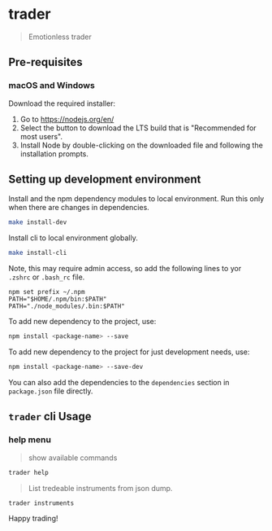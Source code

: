 # trader

> Emotionless trader

## Pre-requisites

### macOS and Windows

Download the required installer:

1. Go to https://nodejs.org/en/
1. Select the button to download the LTS build that is "Recommended for most users".
1. Install Node by double-clicking on the downloaded file and following the installation prompts.

## Setting up development environment

Install and the npm dependency modules to local environment.  Run this only when there are changes in dependencies.

```sh
make install-dev
```

Install cli to local environment globally.

```sh
make install-cli
```

Note, this may require admin access, so add the following lines to yor `.zshrc` or `.bash_rc` file.

```
npm set prefix ~/.npm
PATH="$HOME/.npm/bin:$PATH"
PATH="./node_modules/.bin:$PATH"
```

To add new dependency to the project, use:

```sh
npm install <package-name> --save
```

To add new dependency to the project for just development needs, use:

```sh
npm install <package-name> --save-dev
```

You can also add the dependencies to the `dependencies` section in `package.json` file directly.

## `trader` cli Usage

### help menu

> show available commands

```sh
trader help
```

> List tredeable instruments from json dump.

```sh
trader instruments
```

Happy trading!
